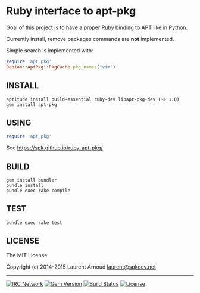 # Ruby interface to apt-pkg

Goal of this project is to have a proper Ruby binding to APT like in
[Python](https://apt.alioth.debian.org/python-apt-doc/library/apt_pkg.html).

Currently install, remove packages commands are **not** implemented.

Simple search is implemented with:

~~~ ruby
require 'apt_pkg'
Debian::AptPkg::PkgCache.pkg_names("vim")
~~~

## INSTALL

~~~ console
aptitude install build-essential ruby-dev libapt-pkg-dev (~> 1.0)
gem install apt-pkg
~~~

## USING

~~~ ruby
require 'apt_pkg'
~~~

See https://spk.github.io/ruby-apt-pkg/

## BUILD

~~~ console
gem install bundler
bundle install
bundle exec rake compile
~~~

## TEST

~~~ console
bundle exec rake test
~~~

## LICENSE

The MIT License

Copyright (c) 2014-2015 Laurent Arnoud <laurent@spkdev.net>

---
[![IRC Network](https://img.shields.io/badge/irc-oftc-blue.svg)](https://webchat.oftc.net/ "#ruby-apt-pkg")
[![Gem Version](https://badge.fury.io/rb/apt-pkg.svg)](https://rubygems.org/gems/apt-pkg)
[![Build Status](https://secure.travis-ci.org/spk/ruby-apt-pkg.svg?branch=master)](https://travis-ci.org/spk/ruby-apt-pkg)
[![License](https://img.shields.io/github/license/spk/ruby-apt-pkg.svg)](http://opensource.org/licenses/MIT)
